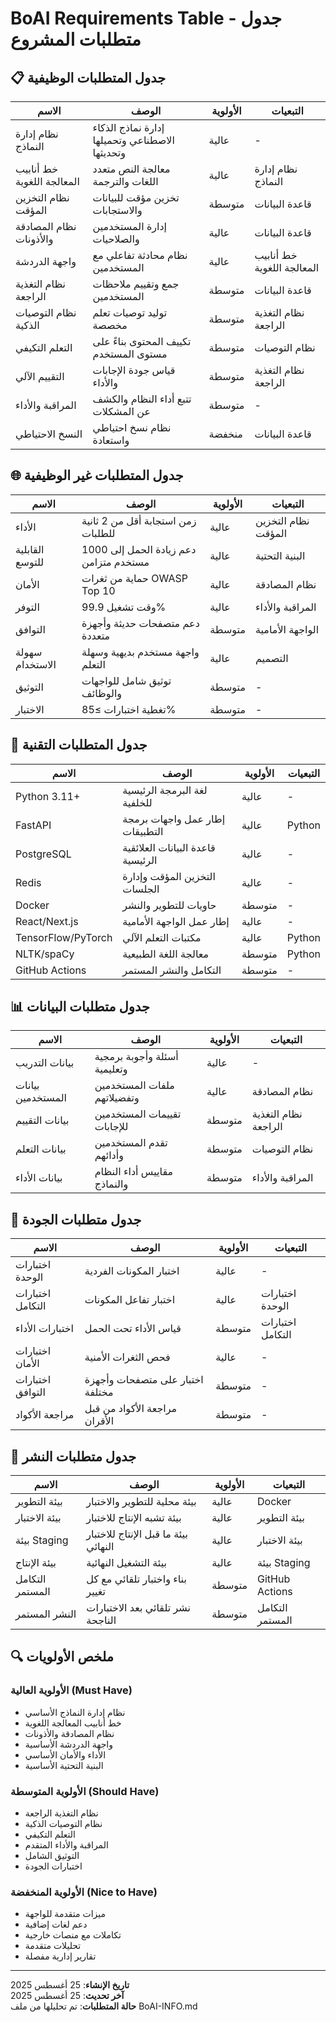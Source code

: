 # BoAI Requirements Table - جدول متطلبات المشروع

## 📋 جدول المتطلبات الوظيفية

| الاسم | الوصف | الأولوية | التبعيات |
|-------|--------|-----------|-----------|
| نظام إدارة النماذج | إدارة نماذج الذكاء الاصطناعي وتحميلها وتحديثها | عالية | - |
| خط أنابيب المعالجة اللغوية | معالجة النص متعدد اللغات والترجمة | عالية | نظام إدارة النماذج |
| نظام التخزين المؤقت | تخزين مؤقت للبيانات والاستجابات | متوسطة | قاعدة البيانات |
| نظام المصادقة والأذونات | إدارة المستخدمين والصلاحيات | عالية | قاعدة البيانات |
| واجهة الدردشة | نظام محادثة تفاعلي مع المستخدمين | عالية | خط أنابيب المعالجة اللغوية |
| نظام التغذية الراجعة | جمع وتقييم ملاحظات المستخدمين | متوسطة | قاعدة البيانات |
| نظام التوصيات الذكية | توليد توصيات تعلم مخصصة | متوسطة | نظام التغذية الراجعة |
| التعلم التكيفي | تكييف المحتوى بناءً على مستوى المستخدم | متوسطة | نظام التوصيات |
| التقييم الآلي | قياس جودة الإجابات والأداء | متوسطة | نظام التغذية الراجعة |
| المراقبة والأداء | تتبع أداء النظام والكشف عن المشكلات | متوسطة | - |
| النسخ الاحتياطي | نظام نسخ احتياطي واستعادة | منخفضة | قاعدة البيانات |

## 🌐 جدول المتطلبات غير الوظيفية

| الاسم | الوصف | الأولوية | التبعيات |
|-------|--------|-----------|-----------|
| الأداء | زمن استجابة أقل من 2 ثانية للطلبات | عالية | نظام التخزين المؤقت |
| القابلية للتوسع | دعم زيادة الحمل إلى 1000 مستخدم متزامن | عالية | البنية التحتية |
| الأمان | حماية من ثغرات OWASP Top 10 | عالية | نظام المصادقة |
| التوفر | وقت تشغيل 99.9% | عالية | المراقبة والأداء |
| التوافق | دعم متصفحات حديثة وأجهزة متعددة | متوسطة | الواجهة الأمامية |
| سهولة الاستخدام | واجهة مستخدم بديهية وسهلة التعلم | عالية | التصميم |
| التوثيق | توثيق شامل للواجهات والوظائف | متوسطة | - |
| الاختبار | تغطية اختبارات ≥85% | متوسطة | - |

## 🔧 جدول المتطلبات التقنية

| الاسم | الوصف | الأولوية | التبعيات |
|-------|--------|-----------|-----------|
| Python 3.11+ | لغة البرمجة الرئيسية للخلفية | عالية | - |
| FastAPI | إطار عمل واجهات برمجة التطبيقات | عالية | Python |
| PostgreSQL | قاعدة البيانات العلائقية الرئيسية | عالية | - |
| Redis | التخزين المؤقت وإدارة الجلسات | عالية | - |
| Docker | حاويات للتطوير والنشر | متوسطة | - |
| React/Next.js | إطار عمل الواجهة الأمامية | عالية | - |
| TensorFlow/PyTorch | مكتبات التعلم الآلي | عالية | Python |
| NLTK/spaCy | معالجة اللغة الطبيعية | متوسطة | Python |
| GitHub Actions | التكامل والنشر المستمر | متوسطة | - |

## 📊 جدول متطلبات البيانات

| الاسم | الوصف | الأولوية | التبعيات |
|-------|--------|-----------|-----------|
| بيانات التدريب | أسئلة وأجوبة برمجية وتعليمية | عالية | - |
| بيانات المستخدمين | ملفات المستخدمين وتفضيلاتهم | عالية | نظام المصادقة |
| بيانات التقييم | تقييمات المستخدمين للإجابات | متوسطة | نظام التغذية الراجعة |
| بيانات التعلم | تقدم المستخدمين وأدائهم | متوسطة | نظام التوصيات |
| بيانات الأداء | مقاييس أداء النظام والنماذج | متوسطة | المراقبة والأداء |

## 🎯 جدول متطلبات الجودة

| الاسم | الوصف | الأولوية | التبعيات |
|-------|--------|-----------|-----------|
| اختبارات الوحدة | اختبار المكونات الفردية | عالية | - |
| اختبارات التكامل | اختبار تفاعل المكونات | عالية | اختبارات الوحدة |
| اختبارات الأداء | قياس الأداء تحت الحمل | متوسطة | اختبارات التكامل |
| اختبارات الأمان | فحص الثغرات الأمنية | عالية | - |
| اختبارات التوافق | اختبار على متصفحات وأجهزة مختلفة | متوسطة | - |
| مراجعة الأكواد | مراجعة الأكواد من قبل الأقران | متوسطة | - |

## 📅 جدول متطلبات النشر

| الاسم | الوصف | الأولوية | التبعيات |
|-------|--------|-----------|-----------|
| بيئة التطوير | بيئة محلية للتطوير والاختبار | عالية | Docker |
| بيئة الاختبار | بيئة تشبه الإنتاج للاختبار | عالية | بيئة التطوير |
| بيئة Staging | بيئة ما قبل الإنتاج للاختبار النهائي | عالية | بيئة الاختبار |
| بيئة الإنتاج | بيئة التشغيل النهائية | عالية | بيئة Staging |
| التكامل المستمر | بناء واختبار تلقائي مع كل تغيير | متوسطة | GitHub Actions |
| النشر المستمر | نشر تلقائي بعد الاختبارات الناجحة | متوسطة | التكامل المستمر |

## 🔍 ملخص الأولويات

### الأولوية العالية (Must Have)
- نظام إدارة النماذج الأساسي
- خط أنابيب المعالجة اللغوية
- نظام المصادقة والأذونات
- واجهة الدردشة الأساسية
- الأداء والأمان الأساسي
- البنية التحتية الأساسية

### الأولوية المتوسطة (Should Have)
- نظام التغذية الراجعة
- نظام التوصيات الذكية
- التعلم التكيفي
- المراقبة والأداء المتقدم
- التوثيق الشامل
- اختبارات الجودة

### الأولوية المنخفضة (Nice to Have)
- ميزات متقدمة للواجهة
- دعم لغات إضافية
- تكاملات مع منصات خارجية
- تحليلات متقدمة
- تقارير إدارية مفصلة

---

**تاريخ الإنشاء**: 25 أغسطس 2025  
**آخر تحديث**: 25 أغسطس 2025  
**حالة المتطلبات**: تم تحليلها من ملف BoAI-INFO.md
